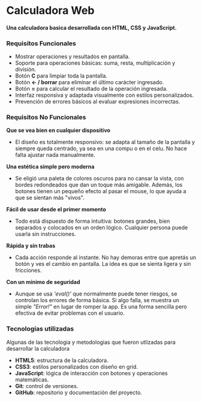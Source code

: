 # Calculadora Web

#### Una calculadora  basica desarrollada con HTML, CSS y JavaScript.


### Requisitos Funcionales

- Mostrar operaciones y resultados en pantalla.
- Soporte para operaciones básicas: suma, resta, multiplicación y división.
- Botón **C** para limpiar toda la pantalla.
- Botón **← / borrar** para eliminar el último carácter ingresado.
- Botón **=** para calcular el resultado de la operación ingresada.
- Interfaz responsiva y adaptada visualmente con estilos personalizados.
- Prevención de errores básicos al evaluar expresiones incorrectas.

### Requisitos No Funcionales

**Que se vea bien en cualquier dispositivo**
- El diseño es totalmente responsivo: se adapta al tamaño de la pantalla y siempre queda centrado, ya sea en una compu o en el celu. No hace falta ajustar nada manualmente.

**Una estética simple pero moderna**
- Se eligió una paleta de colores oscuros para no cansar la vista, con bordes redondeados que dan un toque más amigable. Además, los botones tienen un pequeño efecto al pasar el mouse, lo que ayuda a que se sientan más "vivos".

**Fácil de usar desde el primer momento**
- Todo está dispuesto de forma intuitiva: botones grandes, bien separados y colocados en un orden lógico. Cualquier persona puede usarla sin instrucciones.

**Rápida y sin trabas**
- Cada acción responde al instante. No hay demoras entre que apretás un botón y ves el cambio en pantalla. La idea es que se sienta ligera y sin fricciones.

**Con un mínimo de seguridad**
- Aunque se usa *'eval()'* que normalmente puede tener riesgos, se controlan los errores de forma básica. Si algo falla, se muestra un simple *"Error!"* en lugar de romper la app. Es una forma sencilla pero efectiva de evitar problemas con el usuario.

### Tecnologías utilizadas

Algunas de las tecnologia y metodologias que fueron utlizadas para desarrollar la calculadora

- **HTML5**: estructura de la calculadora.
- **CSS3**: estilos personalizados con diseño en grid.
- **JavaScript**: lógica de interacción con botones y operaciones matemáticas.
- **Git**: control de versiones.
- **GitHub**: repositorio y documentación del proyecto.
